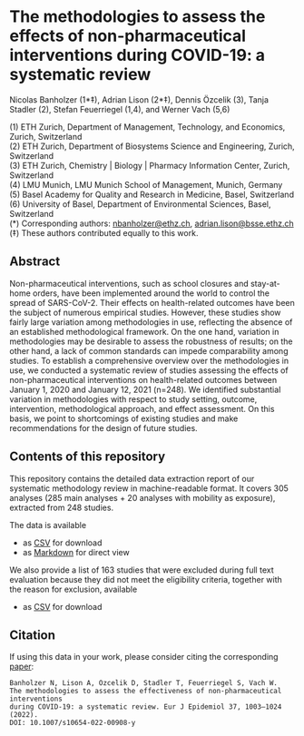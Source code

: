 # The methodologies to assess the effects of non-pharmaceutical interventions during COVID-19: a systematic review

Nicolas Banholzer (1*‡), Adrian Lison (2*‡), Dennis Özcelik (3), Tanja Stadler (2), Stefan Feuerriegel (1,4), and Werner Vach (5,6)

(1) ETH Zurich, Department of Management, Technology, and Economics, Zurich, Switzerland\
(2) ETH Zurich, Department of Biosystems Science and Engineering, Zurich, Switzerland\
(3) ETH Zurich, Chemistry | Biology | Pharmacy Information Center, Zurich, Switzerland\
(4) LMU Munich, LMU Munich School of Management, Munich, Germany\
(5) Basel Academy for Quality and Research in Medicine, Basel, Switzerland\
(6) University of Basel, Department of Environmental Sciences, Basel, Switzerland\
(*) Corresponding authors: nbanholzer@ethz.ch, adrian.lison@bsse.ethz.ch\
(‡) These authors contributed equally to this work.

## Abstract
Non-pharmaceutical interventions, such as school closures and stay-at-home orders, have been implemented around the world to control the spread of SARS-CoV-2. Their effects on health-related outcomes have been the subject of numerous empirical studies. However, these studies show fairly large variation among methodologies in use, reflecting the absence of an established methodological framework. On the one hand, variation in methodologies may be desirable to assess the robustness of results; on the other hand, a lack of common standards can impede comparability among studies. To establish a comprehensive overview over the methodologies in use, we conducted a systematic review of studies assessing the effects of non-pharmaceutical interventions on health-related outcomes between January 1, 2020 and January 12, 2021 (n=248). We identified substantial variation in methodologies with respect to study setting, outcome, intervention, methodological approach, and effect assessment. On this basis, we point to shortcomings of existing studies and make recommendations for the design of future studies.

## Contents of this repository
This repository contains the detailed data extraction report of our systematic methodology review in machine-readable format. It covers 305 analyses (285 main analyses + 20 analyses with mobility as exposure), extracted from 248 studies.

The data is available
- as [CSV](data_extraction_report.csv) for download
- as [Markdown](data_extraction_report.md) for direct view

We also provide a list of 163 studies that were excluded during full text evaluation because they did not meet the eligibility criteria, together with the reason for exclusion, available
- as [CSV](excluded_studies.csv) for download

## Citation
If using this data in your work, please consider citing the corresponding [paper](https://doi.org/10.1007/s10654-022-00908-y):

	Banholzer N, Lison A, Özcelik D, Stadler T, Feuerriegel S, Vach W.
	The methodologies to assess the effectiveness of non-pharmaceutical interventions
	during COVID-19: a systematic review. Eur J Epidemiol 37, 1003–1024 (2022).
	DOI: 10.1007/s10654-022-00908-y
